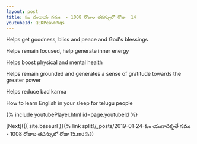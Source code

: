 ```yaml
---
layout: post
title: ఓం దండాయ నమః  - 1008 రోజుల తపస్సులో రోజు  14
youtubeId: QEKPeawNVgs
---
```

 
 
Helps get goodness, bliss and peace and God's blessings
 
Helps remain focused, help generate inner energy 
 
Helps boost physical and mental health 
 
Helps remain grounded and generates a sense of gratitude towards the greater power 
 
Helps reduce bad karma
 
How to learn English in your sleep for telugu people
 
 
 
 


{% include youtubePlayer.html id=page.youtubeId %}
 
[Next]({{ site.baseurl }}{% link split1/_posts/2019-01-24-ఓం యుగాదికృతే నమః   - 1008 రోజుల తపస్సులో రోజు  15.md%})
 
